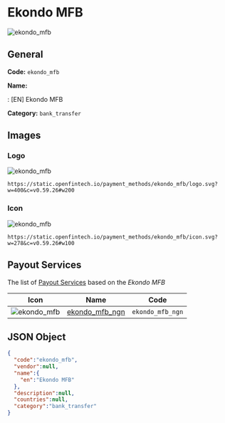 
# Ekondo MFB 
![ekondo_mfb](https://static.openfintech.io/payment_methods/ekondo_mfb/logo.svg?w=400&c=v0.59.26#w200)  

## General 
**Code:** `ekondo_mfb` 
 
**Name:** 
 
:	[EN] Ekondo MFB 
 
**Category:** `bank_transfer` 
 

## Images 

### Logo 
![ekondo_mfb](https://static.openfintech.io/payment_methods/ekondo_mfb/logo.svg?w=400&c=v0.59.26#w200)  

```
https://static.openfintech.io/payment_methods/ekondo_mfb/logo.svg?w=400&c=v0.59.26#w200
```  

### Icon 
![ekondo_mfb](https://static.openfintech.io/payment_methods/ekondo_mfb/icon.svg?w=278&c=v0.59.26#w100)  

```
https://static.openfintech.io/payment_methods/ekondo_mfb/icon.svg?w=278&c=v0.59.26#w100
```  

## Payout Services 
 
The list of [Payout Services](/payout-services/) based on the _Ekondo MFB_ 

|Icon|Name|Code| 
|:---:|:---:|:---:| 
|![ekondo_mfb](https://static.openfintech.io/payout_methods/ekondo_mfb/icon.svg?w=278&c=v0.59.26#w40) |[ekondo_mfb_ngn](/payout-services/ekondo_mfb_ngn/)|`ekondo_mfb_ngn`| 
 

## JSON Object 

```json
{
  "code":"ekondo_mfb",
  "vendor":null,
  "name":{
    "en":"Ekondo MFB"
  },
  "description":null,
  "countries":null,
  "category":"bank_transfer"
}
```  
